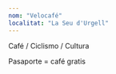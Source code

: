 ```yaml
---
nom: "Velocafé"
localitat: "La Seu d'Urgell"
---
```


Café / Ciclismo / Cultura

Pasaporte = café gratis

